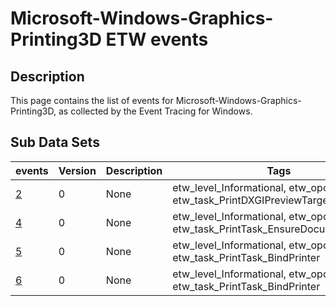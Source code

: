 # Microsoft-Windows-Graphics-Printing3D ETW events

## Description
This page contains the list of events for Microsoft-Windows-Graphics-Printing3D, as collected by the Event Tracing for Windows.

## Sub Data Sets
|events|Version|Description|Tags|
|---|---|---|---|
|[2](events/event-2.md)|0|None|etw_level_Informational, etw_opcode_Stop, etw_task_PrintDXGIPreviewTarget_DrawPage|
|[4](events/event-4.md)|0|None|etw_level_Informational, etw_opcode_Stop, etw_task_PrintTask_EnsureDocumentSource|
|[5](events/event-5.md)|0|None|etw_level_Informational, etw_opcode_Start, etw_task_PrintTask_BindPrinter|
|[6](events/event-6.md)|0|None|etw_level_Informational, etw_opcode_Stop, etw_task_PrintTask_BindPrinter|
